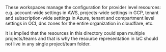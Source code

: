 These workspaces manage the configuration for provider level resources: e.g.
account-wide settings in AWS, projects-wide settings in GCP, tenant and
subscription-wide settings in Azure, tenant and compartment level settings in
OCI, dns zones for the entire organization in cloudflare, etc.

It is implied that the resources in this directory could span multiple projects/teams 
and that is why the resource representation in IaC should not live in any single project/team folder.
